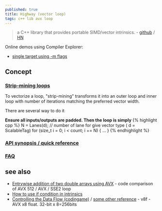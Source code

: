 ```yaml
---
published: true
title: Highway (vector loop)
tags: c++ lib avx loop
---
```

> a C++ library that provides portable SIMD/vector intrinsics. - [github](https://github.com/google/highway) / [HN](https://news.ycombinator.com/item?id=28189799)

Online demos using Compiler Explorer:
- [single target using -m flags](https://gcc.godbolt.org/z/rGnjMevKG)

## Concept

### [Strip-mining loops](https://github.com/google/highway#strip-mining-loops)

To vectorize a loop, "strip-mining" transforms it into an outer loop and inner loop with number of iterations matching the preferred vector width.

There are several way to do it

**Ensure all inputs/outputs are padded. Then the loop is simply**
{% highlight cpp %}
N = Lanes(d);	// number of lane for give vector type ( d = ScalableTag<T>)
for (size_t i = 0; i < count; i += N) {
...
}
{% endhighlight %}

### [API synopsis / quick reference](https://github.com/google/highway/blob/master/g3doc/quick_reference.md)

### [FAQ](https://github.com/google/highway/blob/master/g3doc/faq.md)

## see also
- [Entrywise addition of two double arrays using AVX](https://stackoverflow.com/a/27204877/51386) - code comparison of AVX 512 / AVX / SSE2 loop
- [How to use if condition in intrinsics](https://stackoverflow.com/questions/38006616/how-to-use-if-condition-in-intrinsics)
- [Controlling the Data Flow (codingame)](https://www.codingame.com/playgrounds/283/sse-avx-vectorization/controlling-the-data-flow) / [some other reference](https://www.codingame.com/playgrounds/283/sse-avx-vectorization/final-words) - v8f - AVX x8 float. 32-bit x 8=256bits
